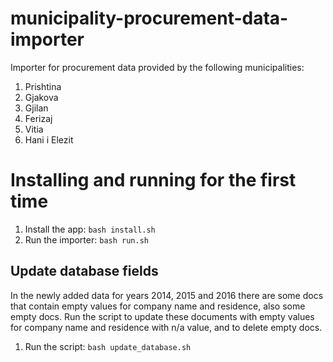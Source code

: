 municipality-procurement-data-importer
=================================
Importer for procurement data provided by the following  municipalities:
1. Prishtina
2. Gjakova
3. Gjilan
4. Ferizaj
5. Vitia
6. Hani i Elezit

# Installing and running for the first time
1. Install the app: `bash install.sh`
2. Run the importer: `bash run.sh`

## Update database fields

In the newly added data for years 2014, 2015 and 2016 there are some docs 
that contain empty values for company name and residence, also some empty docs. 
Run the script to update these documents with empty values for company name and 
residence with n/a value, and to delete empty docs.

1. Run the script: `bash update_database.sh`
